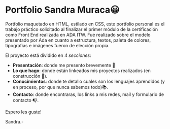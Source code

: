 # Portfolio Sandra Muraca😀

Portfolio maquetado en HTML, estilado en CSS, este portfolio personal es el trabajo práctico solicitado al finalizar el primer módulo de la certificación como Front End realizada en ADA ITW.
Fue realizado sobre el modelo presentado por Ada en cuanto a estructura, textos, paleta de colores, tipografias e imágenes fueron de elección propia.

El proyecto está dividido en *4 secciones*:
- **Presentación**: donde me presento brevemente 👋
- **Lo que hago**: donde están linkeados mis proyectos realizados (en construcción 🔧).
- **Conocimientos**: donde te detallo cuales son los lenguajes aprendidos (y en proceso, por que nunca sabemos todo)📚.
- **Contacto**: donde encontraras, los links a mis redes, mail y formulario de contacto 📭.

Espero les guste!

Sandra.-
